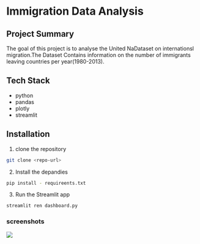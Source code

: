 # Immigration Data Analysis

## Project Summary
The goal of this project is to analyse the United NaDataset on internationsl migration.The Dataset Contains information on the number of immigrants leaving countries per year(1980-2013).

## Tech Stack
- python
- pandas
- plotly
- streamlit

## Installation 
1. clone the repository 
```bash
git clone <repo-url>
```
2. Install the depandies 
```bash
pip install - requireents.txt
```

3. Run the Streamlit app
```bash
streamlit ren dashboard.py
```

### screenshots
<img src="img/1.png">
